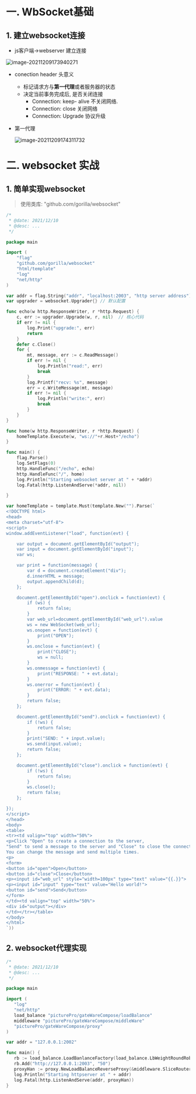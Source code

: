 # 一. WbSocket基础

## 1. 建立websocket连接

- js客户端->webserver 建立连接

![image-20211209173940271](https://raw.githubusercontent.com/hellolib/pictures/main/Typora/pic-00-gitee/image-20211209173940271.png)

- conection header 头意义

  - 标记请求方与**第一代理**或者服务器的状态
  - 决定当前事务完成后, 是否关闭连接
    - Connection: keep- alive  不关闭网络.
    - Connection: close  关闭网络
    - Connection: Upgrade  协议升级

- 第一代理

  ![image-20211209174311732](https://raw.githubusercontent.com/hellolib/pictures/main/Typora/pic-00-gitee/image-20211209174311732.png)



# 二. websocket 实战

## 1. 简单实现websocket

>使用类库: "github.com/gorilla/websocket"

```go
/*
 * @date: 2021/12/10
 * @desc: ...
 */

package main

import (
	"flag"
	"github.com/gorilla/websocket"
	"html/template"
	"log"
	"net/http"
)

var addr = flag.String("addr", "localhost:2003", "http server address")
var upgrader = websocket.Upgrader{} // 默认配置

func echo(w http.ResponseWriter, r *http.Request) {
	c, err := upgrader.Upgrade(w, r, nil)  // 核心代码
	if err != nil {
		log.Print("upgrade:", err)
		return
	}
	defer c.Close()
	for {
		mt, message, err := c.ReadMessage()
		if err != nil {
			log.Println("read:", err)
			break
		}
		log.Printf("recv: %s", message)
		err = c.WriteMessage(mt, message)
		if err != nil {
			log.Println("write:", err)
			break
		}
	}
}

func home(w http.ResponseWriter, r *http.Request) {
	homeTemplate.Execute(w, "ws://"+r.Host+"/echo")
}

func main() {
	flag.Parse()
	log.SetFlags(0)
	http.HandleFunc("/echo", echo)
	http.HandleFunc("/", home)
	log.Println("Starting websocket server at " + *addr)
	log.Fatal(http.ListenAndServe(*addr, nil))

}

var homeTemplate = template.Must(template.New("").Parse(`
<!DOCTYPE html>
<head>
<meta charset="utf-8">
<script>  
window.addEventListener("load", function(evt) {

    var output = document.getElementById("output");
    var input = document.getElementById("input");
    var ws;

    var print = function(message) {
        var d = document.createElement("div");
        d.innerHTML = message;
        output.appendChild(d);
    };

    document.getElementById("open").onclick = function(evt) {
        if (ws) {
            return false;
        }
		var web_url=document.getElementById("web_url").value
        ws = new WebSocket(web_url);
        ws.onopen = function(evt) {
            print("OPEN");
        }
        ws.onclose = function(evt) {
            print("CLOSE");
            ws = null;
        }
        ws.onmessage = function(evt) {
            print("RESPONSE: " + evt.data);
        }
        ws.onerror = function(evt) {
            print("ERROR: " + evt.data);
        }
        return false;
    };

    document.getElementById("send").onclick = function(evt) {
        if (!ws) {
            return false;
        }
        print("SEND: " + input.value);
        ws.send(input.value);
        return false;
    };

    document.getElementById("close").onclick = function(evt) {
        if (!ws) {
            return false;
        }
        ws.close();
        return false;
    };

});
</script>
</head>
<body>
<table>
<tr><td valign="top" width="50%">
<p>Click "Open" to create a connection to the server, 
"Send" to send a message to the server and "Close" to close the connection. 
You can change the message and send multiple times.
<p>
<form>
<button id="open">Open</button>
<button id="close">Close</button>
<p><input id="web_url" style="width=100px" type="text" value="{{.}}">
<p><input id="input" type="text" value="Hello world!">
<button id="send">Send</button>
</form>
</td><td valign="top" width="50%">
<div id="output"></div>
</td></tr></table>
</body>
</html>
`))

```

## 2. websocket代理实现

```go
/*
 * @date: 2021/12/10
 * @desc: ...
 */

package main

import (
   "log"
   "net/http"
   load_balance "picturePro/gateWareCompose/loadBalance"
   middleware "picturePro/gateWareCompose/middleWare"
   "picturePro/gateWareCompose/proxy"
)

var addr = "127.0.0.1:2002"

func main() {
   rb := load_balance.LoadBanlanceFactory(load_balance.LbWeightRoundRobin)
   rb.Add("http://127.0.0.1:2003", "50")
   proxyHan := proxy.NewLoadBalanceReverseProxy(&middleware.SliceRouterContext{}, rb)
   log.Println("Starting httpserver at " + addr)
   log.Fatal(http.ListenAndServe(addr, proxyHan))
}
```